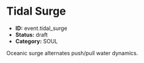# Tidal Surge

- **ID:** event.tidal_surge
- **Status:** draft
- **Category:** SOUL

Oceanic surge alternates push/pull water dynamics.
